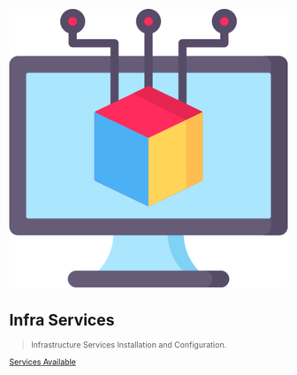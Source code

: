 ![icon](./icon.png)

# Infra Services

> Infrastructure Services Installation and Configuration.

[Services Available](#services-available)

